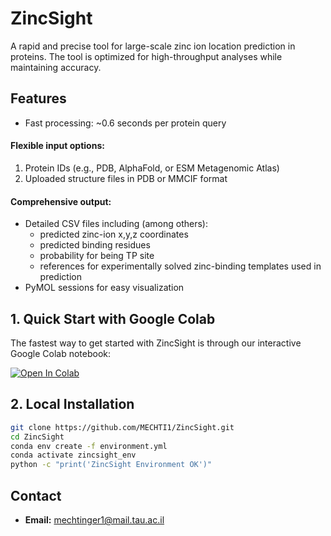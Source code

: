 ZincSight
=========

A rapid and precise tool for large-scale zinc ion location prediction in proteins. The tool is optimized for high-throughput analyses while maintaining accuracy.

Features
---------

- Fast processing: ~0.6 seconds per protein query
#### Flexible input options:
1. Protein IDs (e.g., PDB, AlphaFold, or ESM Metagenomic Atlas)
2.  Uploaded structure files in PDB or MMCIF format

#### Comprehensive output:
  - Detailed CSV files including (among others):
    * predicted zinc-ion x,y,z coordinates
    * predicted binding residues
    * probability for being TP site
    * references for experimentally solved zinc-binding templates used in prediction
  - PyMOL sessions for easy visualization
    

   
## 1. Quick Start with Google Colab
The fastest way to get started with ZincSight is through our interactive Google Colab notebook:

[![Open In Colab](https://colab.research.google.com/assets/colab-badge.svg)](https://colab.research.google.com/github/MECHTI1/ZincSight/blob/master/ZincSight.ipynb)


## 2. Local Installation

```bash
git clone https://github.com/MECHTI1/ZincSight.git
cd ZincSight
conda env create -f environment.yml
conda activate zincsight_env
python -c "print('ZincSight Environment OK')"
```

## Contact
- **Email:** mechtinger1@mail.tau.ac.il  
